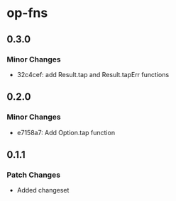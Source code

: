 # op-fns

## 0.3.0

### Minor Changes

- 32c4cef: add Result.tap and Result.tapErr functions

## 0.2.0

### Minor Changes

- e7158a7: Add Option.tap function

## 0.1.1

### Patch Changes

- Added changeset
